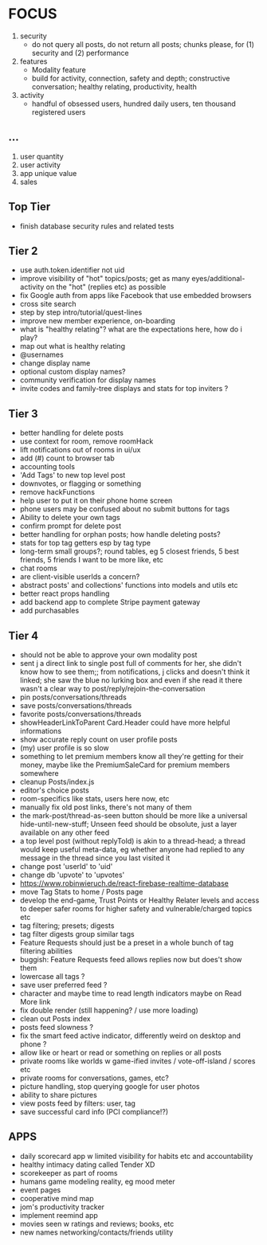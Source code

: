 # FOCUS

1. security
   - do not query all posts, do not return all posts; chunks please, for (1) security and (2) performance
2. features
   - Modality feature
   - build for activity, connection, safety and depth; constructive conversation; healthy relating, productivity, health
3. activity
   - handful of obsessed users, hundred daily users, ten thousand registered users

## ...

1. user quantity
2. user activity
3. app unique value
4. sales

## Top Tier

- finish database security rules and related tests

## Tier 2

- use auth.token.identifier not uid
- improve visibility of "hot" topics/posts; get as many eyes/additional-activity on the "hot" (replies etc) as possible
- fix Google auth from apps like Facebook that use embedded browsers
- cross site search
- step by step intro/tutorial/quest-lines
- improve new member experience, on-boarding
- what is "healthy relating"? what are the expectations here, how do i play?
- map out what is healthy relating
- @usernames
- change display name
- optional custom display names?
- community verification for display names
- invite codes and family-tree displays and stats for top inviters ?

## Tier 3

- better handling for delete posts
- use context for room, remove roomHack
- lift notifications out of rooms in ui/ux
- add (#) count to browser tab
- accounting tools
- 'Add Tags' to new top level post
- downvotes, or flagging or something
- remove hackFunctions
- help user to put it on their phone home screen
- phone users may be confused about no submit buttons for tags
- Ability to delete your own tags
- confirm prompt for delete post
- better handling for orphan posts; how handle deleting posts?
- stats for top tag getters esp by tag type
- long-term small groups?; round tables, eg 5 closest friends, 5 best friends, 5 friends I want to be more like, etc
- chat rooms
- are client-visible userIds a concern?
- abstract posts' and collections' functions into models and utils etc
- better react props handling
- add backend app to complete Stripe payment gateway
- add purchasables

## Tier 4

- should not be able to approve your own modality post
- sent j a direct link to single post full of comments for her, she didn't know how to see them;; from notifications, j clicks and doesn't think it linked; she saw the blue no lurking box and even if she read it there wasn't a clear way to post/reply/rejoin-the-conversation
- pin posts/conversations/threads
- save posts/conversations/threads
- favorite posts/conversations/threads
- showHeaderLinkToParent Card.Header could have more helpful informations
- show accurate reply count on user profile posts
- (my) user profile is so slow
- something to let premium members know all they're getting for their money, maybe like the PremiumSaleCard for premium members somewhere
- cleanup Posts/index.js
- editor's choice posts
- room-specifics like stats, users here now, etc
- manually fix old post links, there's not many of them
- the mark-post/thread-as-seen button should be more like a universal hide-until-new-stuff; Unseen feed should be obsolute, just a layer available on any other feed
- a top level post (without replyToId) is akin to a thread-head; a thread would keep useful meta-data, eg whether anyone had replied to any message in the thread since you last visited it
- change post 'userId' to 'uid'
- change db 'upvote' to 'upvotes'
- https://www.robinwieruch.de/react-firebase-realtime-database
- move Tag Stats to home / Posts page
- develop the end-game, Trust Points or Healthy Relater levels and access to deeper safer rooms for higher safety and vulnerable/charged topics etc
- tag filtering; presets; digests
- tag filter digests group similar tags
- Feature Requests should just be a preset in a whole bunch of tag filtering abilities
- buggish: Feature Requests feed allows replies now but does't show them
- lowercase all tags ?
- save user preferred feed ?
- character and maybe time to read length indicators maybe on Read More link
- fix double render (still happening? / use more loading)
- clean out Posts index
- posts feed slowness ?
- fix the smart feed active indicator, differently weird on desktop and phone ?
- allow like or heart or read or something on replies or all posts
- private rooms like worlds w game-ified invites / vote-off-island / scores etc
- private rooms for conversations, games, etc?
- picture handling, stop querying google for user photos
- ability to share pictures
- view posts feed by filters: user, tag
- save successful card info (PCI compliance!?)

## APPS

- daily scorecard app w limited visibility for habits etc and accountability
- healthy intimacy dating called Tender XD
- scorekeeper as part of rooms
- humans game modeling reality, eg mood meter
- event pages
- cooperative mind map
- jom's productivity tracker
- implement reemind app
- movies seen w ratings and reviews; books, etc
- new names networking/contacts/friends utility
